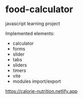 # food-calculator
javascript learning project

Implemented elements:
- calculator
- forms
- slider
- tabs
- sliders
- timers
- vite
- modules import/export

https://calorie-nutrition.netlify.app
